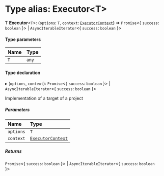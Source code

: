 # Type alias: Executor\<T\>

Ƭ **Executor**\<`T`\>: (`options`: `T`, `context`: [`ExecutorContext`](../../devkit/documents/ExecutorContext)) => `Promise`\<\{ `success`: `boolean` }\> \| `AsyncIterableIterator`\<\{ `success`: `boolean` }\>

#### Type parameters

| Name | Type  |
| :--- | :---- |
| `T`  | `any` |

#### Type declaration

▸ (`options`, `context`): `Promise`\<\{ `success`: `boolean` }\> \| `AsyncIterableIterator`\<\{ `success`: `boolean` }\>

Implementation of a target of a project

##### Parameters

| Name      | Type                                                        |
| :-------- | :---------------------------------------------------------- |
| `options` | `T`                                                         |
| `context` | [`ExecutorContext`](../../devkit/documents/ExecutorContext) |

##### Returns

`Promise`\<\{ `success`: `boolean` }\> \| `AsyncIterableIterator`\<\{ `success`: `boolean` }\>
